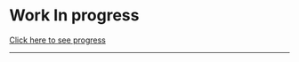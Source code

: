 <h1>Work In progress</h1>
<a href="https://tether007.github.io/Portfolio/">Click here to see progress</a>
<hr>

